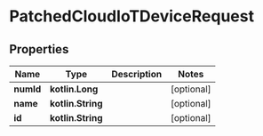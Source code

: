 
# PatchedCloudIoTDeviceRequest

## Properties
Name | Type | Description | Notes
------------ | ------------- | ------------- | -------------
**numId** | **kotlin.Long** |  |  [optional]
**name** | **kotlin.String** |  |  [optional]
**id** | **kotlin.String** |  |  [optional]



